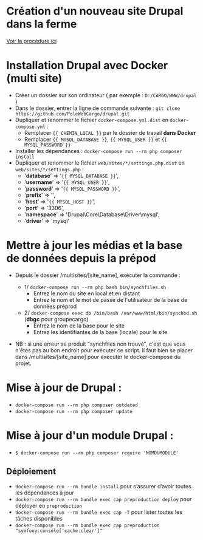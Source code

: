 # Création d'un nouveau site Drupal dans la ferme

[Voir la procédure ici](./Nouveau-drupal.md)


# Installation Drupal avec Docker (multi site)  
* Créer un dossier sur son ordinateur ( par exemple : `D:/CARGO/WWW/drupal` )  
* Dans le dossier, entrer la ligne de commande suivante : `git clone https://github.com/PoleWebCargo/drupal.git`  
* Dupliquer et renommer le fichier `docker-compose.yml.dist` en `docker-compose.yml` :
   * Remplacer `{{ CHEMIN_LOCAL }}` par le dossier de travail **dans Docker**
   * Remplacer `{{ MYSQL_DATABASE }}`, `{{ MYSQL_USER }}` et `{{ MYSQL_PASSWORD }}`
* Installer les dépendances : `docker-compose run --rm php composer install`
* Dupliquer et renommer le fichier `web/sites/*/settings.php.dist` en `web/sites/*/settings.php` :
	* '**database**' => '`{{ MYSQL_DATABASE }}`',  
	* '**username**' => '`{{ MYSQL_USER }}`',  
	* '**password**' => '`{{ MYSQL_PASSWORD }}`',  
	* '**prefix**' => '',  
	* '**host**' => '`{{ MYSQL_HOST }}`',  
	* '**port**' => '3306',  
	* '**namespace**' => 'Drupal\\Core\\Database\\Driver\\mysql',  
	* '**driver**' => 'mysql'

# Mettre à jour les médias et la base de données depuis la prépod

* Depuis le dossier /multisites/[site_name], exécuter la commande :
    * 1/ `docker-compose run --rm php bash bin/synchfiles.sh`
        * Entrez le nom du site en local et en distant
        * Entrez le nom et le mot de passe de l'utilisateur de la base de données préprod
    * 2/ `docker-compose exec db /bin/bash /var/www/html/bin/synchbd.sh` (**dbgc** pour groupecargo)
        * Entrez le nom de la base pour le site
        * Entrez les identifiantes de la base (locale) pour le site

* NB : si une erreur se produit "synchfiles non trouvé", c'est que vous n'êtes pas au bon endroit pour exécuter ce script. Il faut bien se placer dans /multisites/[site_name] pour exécuter le docker-compose du projet.
	
# Mise à jour de Drupal : 
* `docker-compose run --rm php composer outdated`
* `docker-compose run --rm php composer update`

# Mise à jour d'un module Drupal :
* `$ docker-compose run --rm php composer require 'NOMDUMODULE'`

## Déploiement

* `docker-compose run --rm bundle install` pour s’assurer d’avoir toutes les dépendances à jour
* `docker-compose run --rm bundle exec cap preproduction deploy` pour déployer en `preproduction`
* `docker-compose run --rm bundle exec cap -T` pour lister toutes les tâches disponibles
* `docker-compose run --rm bundle exec cap preproduction "symfony:console['cache:clear']"`
